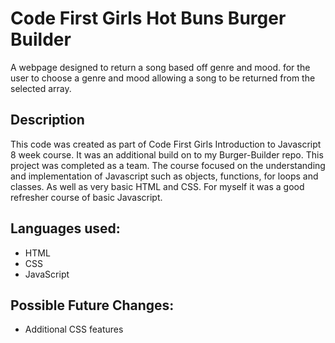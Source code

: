 # Code First Girls Hot Buns Burger Builder
A webpage designed to return a song based off genre and mood. for the user to choose a genre and mood allowing a song to be returned from the selected array.

## Description
This code was created as part of Code First Girls Introduction to Javascript 8 week course. It was an additional build on to my Burger-Builder repo. This project was completed as a team. 
The course focused on the understanding and implementation of Javascript such as objects, functions, for loops and classes. As well as very basic HTML and CSS. 
For myself it was a good refresher course of basic Javascript.

## Languages used:
* HTML
* CSS
* JavaScript

## Possible Future Changes:
* Additional CSS features
